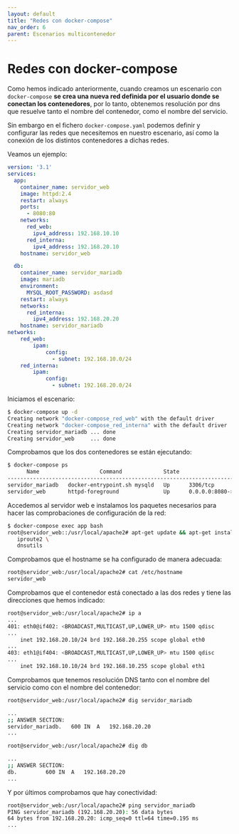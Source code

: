 ```yaml
---
layout: default
title: "Redes con docker-compose"
nav_order: 6
parent: Escenarios multicontenedor
---
```


# Redes con docker-compose

Como hemos indicado anteriormente, cuando creamos un escenario con `docker-compose` **se crea una nueva red definida por el usuario donde se conectan los contenedores**, por lo tanto, obtenemos resolución por dns que resuelve tanto el nombre del contenedor, como el nombre del servicio.

Sin embargo en el fichero `docker-compose.yaml` podemos definir y configurar las redes que necesitemos en nuestro escenario, así como la conexión de los distintos contenedores a dichas redes.

Veamos un ejemplo:

```yaml
version: '3.1'
services:
  app:
    container_name: servidor_web
    image: httpd:2.4
    restart: always
    ports:
      - 8080:80
    networks:
      red_web:
        ipv4_address: 192.168.10.10
      red_interna:
        ipv4_address: 192.168.20.10
    hostname: servidor_web

  db:
    container_name: servidor_mariadb
    image: mariadb
    environment:
      MYSQL_ROOT_PASSWORD: asdasd
    restart: always
    networks:
      red_interna:
        ipv4_address: 192.168.20.20
    hostname: servidor_mariadb
networks:
    red_web:
        ipam:
            config:
              - subnet: 192.168.10.0/24
    red_interna:
        ipam:
            config:
              - subnet: 192.168.20.0/24
```

Iniciamos el escenario:

```bash
$ docker-compose up -d
Creating network "docker-compose_red_web" with the default driver
Creating network "docker-compose_red_interna" with the default driver
Creating servidor_mariadb ... done
Creating servidor_web     ... done
```

Comprobamos que los dos contenedores se están ejecutando:

```bash
$ docker-compose ps
      Name                   Command             State                  Ports                
---------------------------------------------------------------------------------------------
servidor_mariadb   docker-entrypoint.sh mysqld   Up      3306/tcp                            
servidor_web       httpd-foreground              Up      0.0.0.0:8080->80/tcp,:::8080->80/tcp
```

Accedemos al servidor web e instalamos los paquetes necesarios para hacer las comprobaciones de configuración de la red:

```bash
$ docker-compose exec app bash
root@servidor_web::/usr/local/apache2# apt-get update && apt-get install -y inetutils-ping \
   iproute2 \
   dnsutils
```

Comprobamos que el hostname se ha configurado de manera adecuada:

```bash
root@servidor_web:/usr/local/apache2# cat /etc/hostname
servidor_web
```

Comprobamos que el contenedor está conectado a las dos redes y tiene las direcciones que hemos indicado:

```bash
root@servidor_web:/usr/local/apache2# ip a
...
401: eth0@if402: <BROADCAST,MULTICAST,UP,LOWER_UP> mtu 1500 qdisc 
...
    inet 192.168.20.10/24 brd 192.168.20.255 scope global eth0
...
403: eth1@if404: <BROADCAST,MULTICAST,UP,LOWER_UP> mtu 1500 qdisc 
...
    inet 192.168.10.10/24 brd 192.168.10.255 scope global eth1
```

Comprobamos que tenemos resolución DNS tanto con el nombre del servicio como con el nombre del contenedor:

```bash
root@servidor_web:/usr/local/apache2# dig servidor_mariadb

...
;; ANSWER SECTION:
servidor_mariadb.	600	IN	A	192.168.20.20
...

root@servidor_web:/usr/local/apache2# dig db

...
;; ANSWER SECTION:
db.			600	IN	A	192.168.20.20
...
```

Y por últimos comprobamos que hay conectividad:

```bash
root@servidor_web:/usr/local/apache2# ping servidor_mariadb
PING servidor_mariadb (192.168.20.20): 56 data bytes
64 bytes from 192.168.20.20: icmp_seq=0 ttl=64 time=0.195 ms
...
```